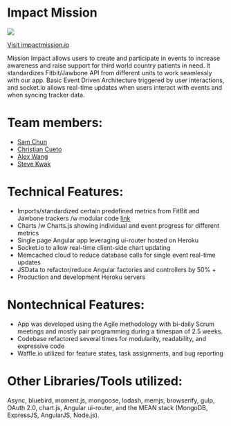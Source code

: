 # Impact Mission

<img src="http://i.imgur.com/3Vbn9HP.png?1"></img>

[Visit impactmission.io](http://impactmission.io/)

Mission Impact allows users to create and participate in events to increase awareness and raise support for third world country patients in need. It standardizes Fitbit/Jawbone API from different units to work seamlessly with our app. Basic Event Driven Architecture triggered by user interactions, and socket.io allows real-time updates when users interact with events and when syncing tracker data.

# Team members: 
- [Sam Chun](https://www.linkedin.com/in/sanghun89)
- [Christian Cueto](https://www.linkedin.com/in/christianmcueto)
- [Alex Wang](https://www.linkedin.com/in/alwang85)
- [Steve Kwak](https://www.linkedin.com/in/steveguac)

# Technical Features:
- Imports/standardized certain predefined metrics from FitBit and Jawbone trackers /w modular code [link](https://github.com/alwang85/run4cause/tree/master/server/db/models)
- Charts /w Charts.js showing individual and event progress for different metrics
- Single page Angular app leveraging ui-router hosted on Heroku
- Socket.io to allow real-time client-side chart updating
- Memcached cloud to reduce database calls for single event real-time updates
- JSData to refactor/reduce Angular factories and controllers by 50% +
- Production and development Heroku servers

# Nontechnical Features:
- App was developed using the Agile methodology with bi-daily Scrum meetings and mostly pair programming during a timespan of 2.5 weeks.
- Codebase refactored several times for modularity, readability, and expressive code
- Waffle.io utilized for feature states, task assignments, and bug reporting


# Other Libraries/Tools utilized:
Async, bluebird, moment.js, mongoose, lodash, memjs, browserify, gulp, OAuth 2.0, chart.js, Angular ui-router, and the MEAN stack (MongoDB, ExpressJS, AngularJS, Node.js).